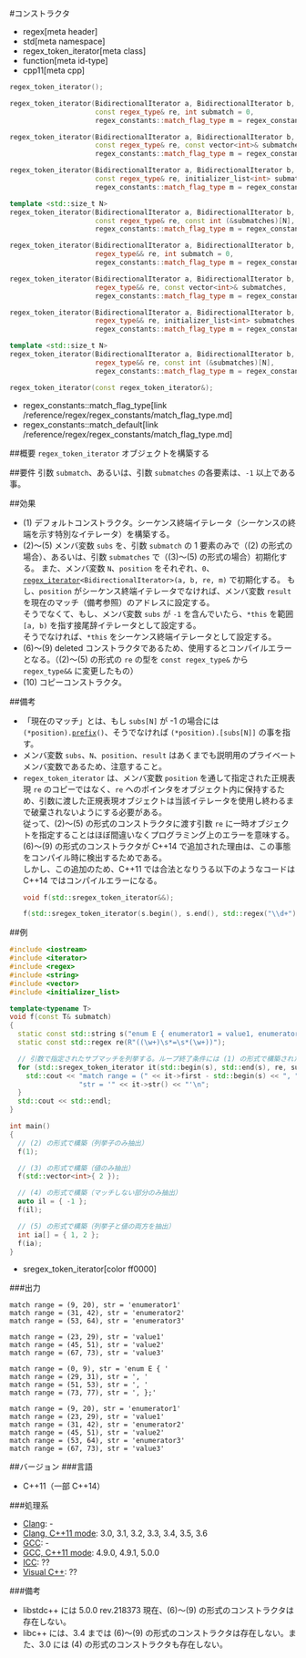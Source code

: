 #コンストラクタ
* regex[meta header]
* std[meta namespace]
* regex_token_iterator[meta class]
* function[meta id-type]
* cpp11[meta cpp]

```cpp
regex_token_iterator();                                                                             // (1)

regex_token_iterator(BidirectionalIterator a, BidirectionalIterator b,
                     const regex_type& re, int submatch = 0,
                     regex_constants::match_flag_type m = regex_constants::match_default);          // (2)

regex_token_iterator(BidirectionalIterator a, BidirectionalIterator b,
                     const regex_type& re, const vector<int>& submatches,
                     regex_constants::match_flag_type m = regex_constants::match_default);          // (3)

regex_token_iterator(BidirectionalIterator a, BidirectionalIterator b,
                     const regex_type& re, initializer_list<int> submatches,
                     regex_constants::match_flag_type m = regex_constants::match_default);          // (4)

template <std::size_t N>
regex_token_iterator(BidirectionalIterator a, BidirectionalIterator b,
                     const regex_type& re, const int (&submatches)[N],
                     regex_constants::match_flag_type m = regex_constants::match_default);          // (5)

regex_token_iterator(BidirectionalIterator a, BidirectionalIterator b,
                     regex_type&& re, int submatch = 0,
                     regex_constants::match_flag_type m = regex_constants::match_default) = delete; // (6) C++14 から

regex_token_iterator(BidirectionalIterator a, BidirectionalIterator b,
                     regex_type&& re, const vector<int>& submatches,
                     regex_constants::match_flag_type m = regex_constants::match_default) = delete; // (7) C++14 から

regex_token_iterator(BidirectionalIterator a, BidirectionalIterator b,
                     regex_type&& re, initializer_list<int> submatches,
                     regex_constants::match_flag_type m = regex_constants::match_default) = delete; // (8) C++14 から

template <std::size_t N>
regex_token_iterator(BidirectionalIterator a, BidirectionalIterator b,
                     regex_type&& re, const int (&submatches)[N],
                     regex_constants::match_flag_type m = regex_constants::match_default) = delete; // (9) C++14 から

regex_token_iterator(const regex_token_iterator&);                                                  // (10)
```
* regex_constants::match_flag_type[link /reference/regex/regex_constants/match_flag_type.md]
* regex_constants::match_default[link /reference/regex/regex_constants/match_flag_type.md]

##概要
`regex_token_iterator` オブジェクトを構築する


##要件
引数 `submatch`、あるいは、引数 `submatches` の各要素は、`-1` 以上である事。


##効果
- (1) デフォルトコンストラクタ。シーケンス終端イテレータ（シーケンスの終端を示す特別なイテレータ）を構築する。
- (2)～(5) メンバ変数 `subs` を、引数 `submatch` の 1 要素のみで（(2) の形式の場合）、あるいは、引数 `submatches` で（(3)～(5) の形式の場合）初期化する。
    また、メンバ変数 `N`、`position` をそれぞれ、`0`、[`regex_iterator`](../regex_iterator.md)`<BidirectionalIterator>(a, b, re, m)` で初期化する。
    もし、`position` がシーケンス終端イテレータでなければ、メンバ変数 `result` を現在のマッチ（備考参照）のアドレスに設定する。  
    そうでなくて、もし、メンバ変数 `subs` が `-1` を含んでいたら、`*this` を範囲 `[a, b)` を指す接尾辞イテレータとして設定する。  
    そうでなければ、`*this` をシーケンス終端イテレータとして設定する。
- (6)～(9) deleted コンストラクタであるため、使用するとコンパイルエラーとなる。（(2)～(5) の形式の `re` の型を `const regex_type&` から `regex_type&&` に変更したもの）
- (10) コピーコンストラクタ。


##備考
- 「現在のマッチ」とは、もし `subs[N]` が -1 の場合には `(*position).`[`prefix`](../match_results/prefix.md)`()`、そうでなければ `(*position).[subs[N]]` の事を指す。
- メンバ変数 `subs`、`N`、`position`、`result` はあくまでも説明用のプライベートメンバ変数であるため、注意すること。
- `regex_token_iterator` は、メンバ変数 `position` を通して指定された正規表現 `re` のコピーではなく、`re` へのポインタをオブジェクト内に保持するため、引数に渡した正規表現オブジェクトは当該イテレータを使用し終わるまで破棄されないようにする必要がある。  
	従って、(2)～(5) の形式のコンストラクタに渡す引数 `re` に一時オブジェクトを指定することはほぼ間違いなくプログラミング上のエラーを意味する。  
	(6)～(9) の形式のコンストラクタが C++14 で追加された理由は、この事態をコンパイル時に検出するためである。  
	しかし、この追加のため、C++11 では合法となりうる以下のようなコードは C++14 ではコンパイルエラーになる。
	```cpp
	void f(std::sregex_token_iterator&&);

	f(std::sregex_token_iterator(s.begin(), s.end(), std::regex("\\d+")));
	```


##例
```cpp
#include <iostream>
#include <iterator>
#include <regex>
#include <string>
#include <vector>
#include <initializer_list>

template<typename T>
void f(const T& submatch)
{
  static const std::string s("enum E { enumerator1 = value1, enumerator2 = value2, enumerator3 = value3, };");
  static const std::regex re(R"((\w+)\s*=\s*(\w+))");

  // 引数で指定されたサブマッチを列挙する。ループ終了条件には (1) の形式で構築されたシーケンス終端イテレータとの比較を行う。
  for (std::sregex_token_iterator it(std::begin(s), std::end(s), re, submatch), end; it != end; ++it) {
    std::cout << "match range = (" << it->first - std::begin(s) << ", " << it->second - std::begin(s) << "), "
                 "str = '" << it->str() << "'\n";
  }
  std::cout << std::endl;
}

int main()
{
  // (2) の形式で構築（列挙子のみ抽出）
  f(1);

  // (3) の形式で構築（値のみ抽出）
  f(std::vector<int>{ 2 });

  // (4) の形式で構築（マッチしない部分のみ抽出）
  auto il = { -1 };
  f(il);

  // (5) の形式で構築（列挙子と値の両方を抽出）
  int ia[] = { 1, 2 };
  f(ia);
}
```
* sregex_token_iterator[color ff0000]

###出力
```
match range = (9, 20), str = 'enumerator1'
match range = (31, 42), str = 'enumerator2'
match range = (53, 64), str = 'enumerator3'

match range = (23, 29), str = 'value1'
match range = (45, 51), str = 'value2'
match range = (67, 73), str = 'value3'

match range = (0, 9), str = 'enum E { '
match range = (29, 31), str = ', '
match range = (51, 53), str = ', '
match range = (73, 77), str = ', };'

match range = (9, 20), str = 'enumerator1'
match range = (23, 29), str = 'value1'
match range = (31, 42), str = 'enumerator2'
match range = (45, 51), str = 'value2'
match range = (53, 64), str = 'enumerator3'
match range = (67, 73), str = 'value3'

```


##バージョン
###言語
- C++11（一部 C++14）

###処理系
- [Clang](/implementation.md#clang): -
- [Clang, C++11 mode](/implementation.md#clang): 3.0, 3.1, 3.2, 3.3, 3.4, 3.5, 3.6
- [GCC](/implementation.md#gcc): -
- [GCC, C++11 mode](/implementation.md#gcc): 4.9.0, 4.9.1, 5.0.0
- [ICC](/implementation.md#icc): ??
- [Visual C++](/implementation.md#visual_cpp): ??


###備考
- libstdc++ には 5.0.0 rev.218373 現在、(6)～(9) の形式のコンストラクタは存在しない。
- libc++ には、3.4 までは (6)～(9) の形式のコンストラクタは存在しない。また、3.0 には (4) の形式のコンストラクタも存在しない。
